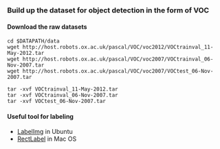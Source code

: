 ### Build up the dataset for object detection in the form of VOC

#### Download the raw datasets

```shell
cd $DATAPATH/data
wget http://host.robots.ox.ac.uk/pascal/VOC/voc2012/VOCtrainval_11-May-2012.tar
wget http://host.robots.ox.ac.uk/pascal/VOC/voc2007/VOCtrainval_06-Nov-2007.tar
wget http://host.robots.ox.ac.uk/pascal/VOC/voc2007/VOCtest_06-Nov-2007.tar

tar -xvf VOCtrainval_11-May-2012.tar
tar -xvf VOCtrainval_06-Nov-2007.tar
tar -xvf VOCtest_06-Nov-2007.tar
```

#### Useful tool for labeling

- [LabelImg](https://github.com/tzutalin/labelImg) in Ubuntu
- [RectLabel](https://rectlabel.com/) in Mac OS
